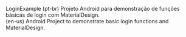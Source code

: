 LoginExample 
(pt-br)
Projeto Android para demonstração de funções básicas de login com MaterialDesign.</br>
(en-us)
Android Project to demonstrate basic login functions and MaterialDesign.</br>
